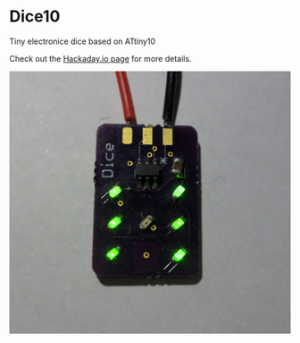 # Dice10
Tiny electronice dice based on ATtiny10

Check out the [Hackaday.io page](https://hackaday.io/project/18595-dice10) for more details.  

![Photo](images/dice10_active.jpg)
